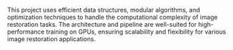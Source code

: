 This project uses efficient data structures, modular algorithms, and optimization techniques to handle the computational complexity of image restoration tasks. The architecture and pipeline are well-suited for high-performance training on GPUs, ensuring scalability and flexibility for various image restoration applications.
